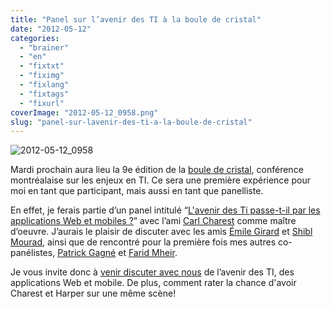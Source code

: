 ```yaml
---
title: "Panel sur l’avenir des TI à la boule de cristal"
date: "2012-05-12"
categories: 
  - "brainer"
  - "en"
  - "fixtxt"
  - "fiximg"
  - "fixlang"
  - "fixtags"
  - "fixurl"
coverImage: "2012-05-12_0958.png"
slug: "panel-sur-lavenir-des-ti-a-la-boule-de-cristal"
---
```


![](images/2012-05-12_0958.png "2012-05-12_0958")

Mardi prochain aura lieu la 9e édition de la [boule de cristal](https://bouledecristal-montreal.com), conférence montréalaise sur les enjeux en TI. Ce sera une première expérience pour moi en tant que participant, mais aussi en tant que panelliste.

En effet, je ferais partie d’un panel intitulé “[L'avenir des Ti passe-t-il par les applications Web et mobiles ?](https://bouledecristal-montreal.com/conferencier/frederic-harper/)” avec l’ami [Carl Charest](https://www.carlcharest.com/) comme maître d’oeuvre. J’aurais le plaisir de discuter avec les amis [Émile Girard](https://twitter.com/#!/emilegirard) et [Shibl Mourad](https://twitter.com/#!/shibl), ainsi que de rencontré pour la première fois mes autres co-panélistes, [Patrick Gagné](https://www.linkedin.com/in/patgagne) et [Farid Mheir](https://twitter.com/#!/fmheir).

Je vous invite donc à [venir discuter avec nous](https://inscription.bouledecristal-montreal.com/) de l’avenir des TI, des applications Web et mobile. De plus, comment rater la chance d'avoir Charest et Harper sur une même scène!
